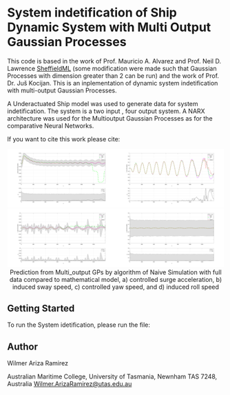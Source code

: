 # System indetification of Ship Dynamic System with Multi Output Gaussian Processes

This code is based in the work of Prof. Mauricio A. Alvarez and Prof. Neil D. Lawrence  [SheffieldML](usedhttps://github.com/SheffieldML/multigp) (some modification were made such that Gaussian Processes with dimension greater than 2 can be run) and the work of Prof. Dr. Juš Kocijan. This is an inplementation of dynamic system indetification with multi-output Gaussian Processes.

A Underactuated Ship model was used to generate data for system indetification. The system is a two input , four output system.
A NARX architecture was used for the Multioutput Gaussian Processes as for the comparative Neural Networks.

If you want to cite this work please cite:



<center><img src="figure9.png" width ="50%"><img src="figure10.png" width ="50%"><img src="figure11.png" width ="50%"><img src="figure12.png" width ="50%"><br>Prediction from Multi_output GPs by algorithm of Naive Simulation with full data compared to mathematical model, a) controlled surge acceleration, b) induced sway speed, c) controlled yaw speed, and d) induced roll speed </center>

## Getting Started

To run the System idetification, please run the file:





## Author


Wilmer Ariza Ramirez

Australian Maritime College, University of Tasmania, Newnham TAS 7248, Australia
Wilmer.ArizaRamirez@utas.edu.au 

 

